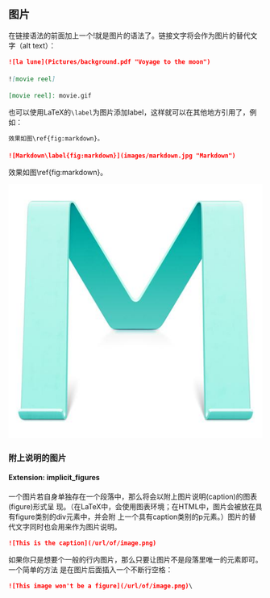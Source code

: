 
## 图片

在链接语法的前面加上一个!就是图片的语法了。链接文字将会作为图片的替代文字（alt text）：
```markdown
![la lune](Pictures/background.pdf "Voyage to the moon")

![movie reel]

[movie reel]: movie.gif
```

也可以使用LaTeX的`\label`为图片添加label，这样就可以在其他地方引用了，例如：
```markdown
效果如图\ref{fig:markdown}。

![Markdown\label{fig:markdown}](images/markdown.jpg "Markdown")
```
效果如图\ref{fig:markdown}。

![Markdown\label{fig:markdown}](images/markdown.jpg "Markdown")

### 附上说明的图片
#### Extension: implicit_figures

一个图片若自身单独存在一个段落中，那么将会以附上图片说明(caption)的图表(figure)形式呈
现。（在LaTeX中，会使用图表环境；在HTML中，图片会被放在具有figure类别的div元素中，并会附
上一个具有caption类别的p元素。）图片的替代文字同时也会用来作为图片说明。

```markdown
![This is the caption](/url/of/image.png)
```
如果你只是想要个一般的行内图片，那么只要让图片不是段落里唯一的元素即可。一个简单的方法
是在图片后面插入一个不断行空格：
```markdown
![This image won't be a figure](/url/of/image.png)\
```
